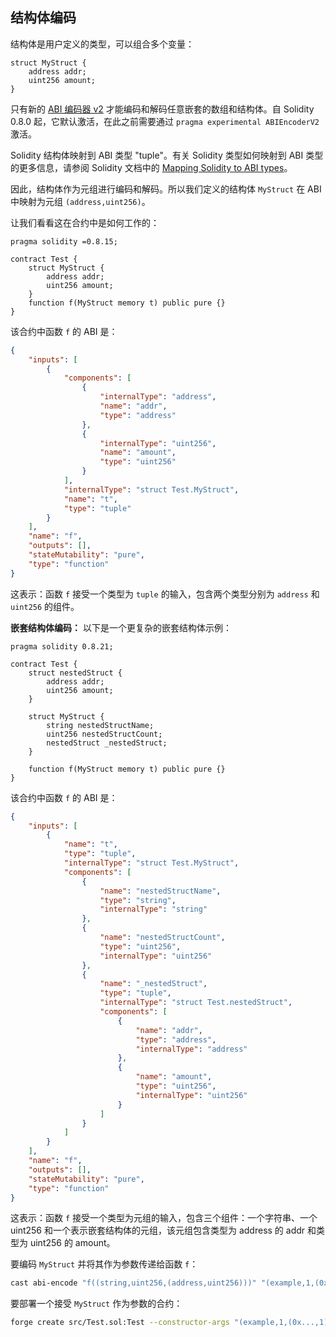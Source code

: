 ## 结构体编码

结构体是用户定义的类型，可以组合多个变量：

```solidity
struct MyStruct {
    address addr;
    uint256 amount;
}
```

只有新的 [ABI 编码器 v2](https://docs.soliditylang.org/zh/latest/layout-of-source-files.html#abi-coder-pragma) 才能编码和解码任意嵌套的数组和结构体。自 Solidity 0.8.0 起，它默认激活，在此之前需要通过 `pragma experimental ABIEncoderV2` 激活。

Solidity 结构体映射到 ABI 类型 "tuple"。有关 Solidity 类型如何映射到 ABI 类型的更多信息，请参阅 Solidity 文档中的 [Mapping Solidity to ABI types](https://docs.soliditylang.org/zh/latest/abi-spec.html#mapping-solidity-to-abi-types)。

因此，结构体作为元组进行编码和解码。所以我们定义的结构体 `MyStruct` 在 ABI 中映射为元组 `(address,uint256)`。

让我们看看这在合约中是如何工作的：

```solidity
pragma solidity =0.8.15;

contract Test {
    struct MyStruct {
        address addr;
        uint256 amount;
    }
    function f(MyStruct memory t) public pure {}
}
```

该合约中函数 `f` 的 ABI 是：

```json
{
	"inputs": [
		{
			"components": [
				{
					"internalType": "address",
					"name": "addr",
					"type": "address"
				},
				{
					"internalType": "uint256",
					"name": "amount",
					"type": "uint256"
				}
			],
			"internalType": "struct Test.MyStruct",
			"name": "t",
			"type": "tuple"
		}
	],
	"name": "f",
	"outputs": [],
	"stateMutability": "pure",
	"type": "function"
}
```

这表示：函数 `f` 接受一个类型为 `tuple` 的输入，包含两个类型分别为 `address` 和 `uint256` 的组件。

**嵌套结构体编码：**
以下是一个更复杂的嵌套结构体示例：

```solidity
pragma solidity 0.8.21;

contract Test {
    struct nestedStruct {
        address addr;
        uint256 amount;
    }

    struct MyStruct {
        string nestedStructName;
        uint256 nestedStructCount;
        nestedStruct _nestedStruct;
    }

    function f(MyStruct memory t) public pure {}
}
```
该合约中函数 `f` 的 ABI 是：

```json
{
    "inputs": [
        {
            "name": "t",
            "type": "tuple",
            "internalType": "struct Test.MyStruct",
            "components": [
                {
                    "name": "nestedStructName",
                    "type": "string",
                    "internalType": "string"
                },
                {
                    "name": "nestedStructCount",
                    "type": "uint256",
                    "internalType": "uint256"
                },
                {
                    "name": "_nestedStruct",
                    "type": "tuple",
                    "internalType": "struct Test.nestedStruct",
                    "components": [
                        {
                            "name": "addr",
                            "type": "address",
                            "internalType": "address"
                        },
                        {
                            "name": "amount",
                            "type": "uint256",
                            "internalType": "uint256"
                        }
                    ]
                }
            ]
        }
    ],
    "name": "f",
    "outputs": [],
    "stateMutability": "pure",
    "type": "function"
}
```
这表示：函数 `f` 接受一个类型为元组的输入，包含三个组件：一个字符串、一个 uint256 和一个表示嵌套结构体的元组，该元组包含类型为 address 的 addr 和类型为 uint256 的 amount。

要编码 `MyStruct` 并将其作为参数传递给函数 `f`：
```bash
cast abi-encode "f((string,uint256,(address,uint256)))" "(example,1,(0x...,1))"
```

要部署一个接受 `MyStruct` 作为参数的合约：
```bash
forge create src/Test.sol:Test --constructor-args "(example,1,(0x...,1))"
```
